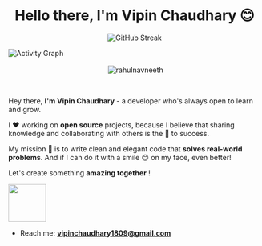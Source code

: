 <!--### Hi 👋 Vipin Chaudhary here!-->
<h1 align="center">Hello there, I'm Vipin Chaudhary 😊</h1>


<div align="center">
<img src="http://github-readme-streak-stats.herokuapp.com?user=VipinDevelops&theme=dark&hide_border=true&date_format=M%20j%5B%2C%20Y%5D" alt="GitHub Streak" />


</div>

![Activity Graph](https://github-readme-activity-graph.cyclic.app/graph?username=VipinDevelops&theme=github-compact)

<div align="center">
<p>&nbsp;<img align="center" src="https://github-readme-stats.vercel.app/api/?username=VipinDevelops&show_icons=true&title_color=C9D1D9&icon_color=58A6FF&border_color=30363D&text_color=C9D1D9&bg_color=0d1117" alt="rahulnavneeth" /></p>
</div>


<br />

Hey there, **I'm Vipin Chaudhary** - a  developer who's always open to learn and grow. 


I ❤️ working on **open source** projects, because I believe that sharing knowledge and collaborating with others is the 🔑 to success.

My mission 🚀 is to write clean and elegant code that **solves real-world problems**. And if I can do it with a smile 😊 on my face, even better!

 Let's create something **amazing together** ! 
<p align="left">
	<img src="https://i.ibb.co/MnHvHM6/Skills.png" width="75px">
</p>




- Reach me: **vipinchaudhary1809@gmail.com**
